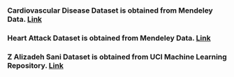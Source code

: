 ### Cardiovascular Disease Dataset is obtained from Mendeley Data.  [Link](https://data.mendeley.com/datasets/dzz48mvjht/1)

### Heart Attack Dataset is obtained from Mendeley Data. [Link](https://data.mendeley.com/datasets/wmhctcrt5v/1)

### Z Alizadeh Sani Dataset is obtained from UCI Machine Learning Repository. [Link](https://archive.ics.uci.edu/ml/datasets/Z-Alizadeh+Sani)
